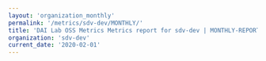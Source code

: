 ```yaml
---
layout: 'organization_monthly'
permalink: '/metrics/sdv-dev/MONTHLY/'
title: 'DAI Lab OSS Metrics Metrics report for sdv-dev | MONTHLY-REPORT-2020-02-01'
organization: 'sdv-dev'
current_date: '2020-02-01'
---
```

